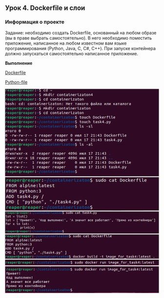 ## Урок 4. Dockerfile и слои

### **Информация о проекте**

Задание: необходимо создать Dockerfile, основанный на любом образе (вы в праве выбрать самостоятельно).
В него необходимо поместить приложение, написанное на любом известном вам языке программирования (Python, Java, C, С#, C++).
При запуске контейнера должно запускаться самостоятельно написанное приложение.

**Выполнение**

[Dockerfile](https://github.com/Mihon99/Containerization-Seminar_4/blob/main/Dockerfile)


[Python-file](https://github.com/Mihon99/Containerization-Seminar_4/blob/main/task4.py)

![command for linux containerization](https://github.com/Mihon99/Containerization-Seminar_4/blob/main/source/1.PNG)
![command for linux containerization](https://github.com/Mihon99/Containerization-Seminar_4/blob/main/source/2.PNG)
![command for linux containerization](https://github.com/Mihon99/Containerization-Seminar_4/blob/main/source/3.PNG)
![command for linux containerization](https://github.com/Mihon99/Containerization-Seminar_4/blob/main/source/4.PNG)
![command for linux containerization](https://github.com/Mihon99/Containerization-Seminar_4/blob/main/source/5.PNG)
![command for linux containerization](https://github.com/Mihon99/Containerization-Seminar_4/blob/main/source/6.PNG)
